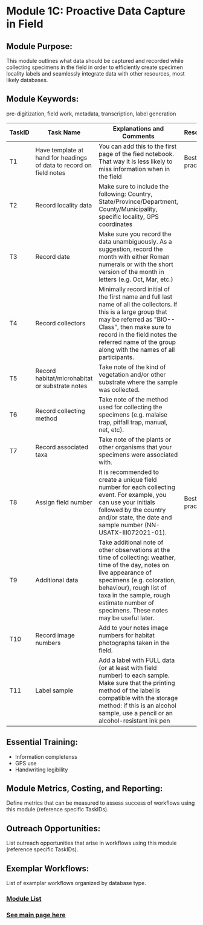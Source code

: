 # Module 1C: Proactive Data Capture in Field

## Module Purpose: 
This module outlines what data should be captured and recorded while collecting specimens in the field in order to efficiently create specimen locality labels and seamlessly integrate data with other resources, most likely databases.

## Module Keywords: 
pre-digitization, field work, metadata, transcription, label generation


| TaskID | Task Name | Explanations and Comments | Resources |
|--------|-----------|---------------------------|-----------|
|T1|Have template at hand for headings of data to record on field notes|You can add this to the first page of the fied notebook. That way it is less likely to miss information when in the field|Best practices|
|T2|Record locality data|Make sure to include the following: Country, State/Province/Department, County/Municipality, specific locality, GPS coordinates||
|T3|Record date|Make sure you record the data unambiguously. As a suggestion, record the month with either Roman numerals or with the short version of the month in letters (e.g. Oct, Mar, etc.)||
|T4|Record collectors|Minimally record initial of the first name and full last name of all the collectors. If this is a large group that may be referred as "BIO-- Class", then make sure to record in the field notes the referred name of the group along with the names of all participants.||
|T5|Record habitat/microhabitat or substrate notes|Take note of the kind of vegetation and/or other substrate where the sample was collected.||
|T6|Record collecting method|Take note of the method used for collecting the specimens (e.g. malaise trap, pitfall trap, manual, net, etc).||
|T7|Record associated taxa|Take note of the plants or other organisms that your specimens were associated with.||
|T8|Assign field number|It is recommended to create a unique field number for each collecting event. For example, you can use your initials followed by the country and/or state, the date and sample number (NN-USATX-III072021-01).|Best practices|
|T9|Additional data|Take additional note of other observations at the time of collecting: weather, time of the day, notes on live appearance of specimens (e.g. coloration, behaviour), rough list of taxa in the sample, rough estimate number of specimens. These notes may be useful later.||
|T10|Record image numbers|Add to your notes image numbers for habitat photographs taken in the field.||
|T11|Label sample|Add a label with FULL data (or at least with field number) to each sample. Make sure that the printing method of the label is compatible with the storage method: if this is an alcohol sample, use a pencil or an alcohol-resistant ink pen||



## Essential Training: 
- Information completenss
- GPS use
- Handwriting legibility

## Module Metrics, Costing, and Reporting: 
Define metrics that can be measured to assess success of workflows using this module (reference specific TaskIDs).

## Outreach Opportunities: 
List outreach opportunities that arise in workflows using this module (reference specific TaskIDs).

## Exemplar Workflows: 
List of examplar workflows organized by database type.

### [Module List](https://entcollnet.github.io/BugFlow/modules/)
### [See main page here](https://entcollnet.github.io/BugFlow/)
